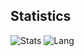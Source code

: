 ## Statistics
![Stats](https://github-readme-stats.vercel.app/api?username=neokill01&show_icons=true&count_private=true&theme=buefy)
![Lang](https://github-readme-stats.vercel.app/api/top-langs/?username=neokill01&langs_count=8&layout=compact&theme=buefy)
